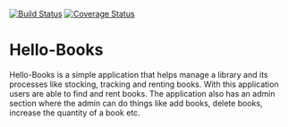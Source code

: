 [![Build Status](https://travis-ci.org/sophie3669/Hello-Books.svg?branch=develop)](https://travis-ci.org/sophie3669/Hello-Books)
[![Coverage Status](https://coveralls.io/repos/github/sophie3669/Hello-Books/badge.svg?branch=develop)](https://coveralls.io/github/sophie3669/Hello-Books?branch=develop)

# Hello-Books
Hello-Books is a simple application that helps manage a library and its processes like stocking, tracking and renting books. 
With this application users are able to find and rent books. The application also has an admin section where the admin can do things 
like add books, delete books, increase the quantity of a book etc.
